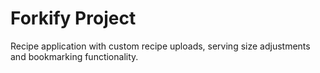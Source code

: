 # Forkify Project

Recipe application with custom recipe uploads, serving size adjustments and bookmarking functionality.

